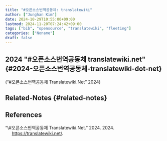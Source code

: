 ```yaml
---
title: "#오픈소스번역공동체: translatewiki"
author: ["Junghan Kim"]
date: 2024-10-29T10:55:00+09:00
lastmod: 2024-11-20T07:24:42+09:00
tags: ["bib", "opensource", "translatewiki", "fleeting"]
categories: ["Noname"]
draft: false
---
```


<!--more-->


## 2024 "#오픈소스번역공동체 translatewiki.net" {#2024-오픈소스번역공동체-translatewiki-dot-net}

(“\#오픈소스번역공동체 Translatewiki.Net” 2024)


## Related-Notes {#related-notes}

## References

<style>.csl-entry{text-indent: -1.5em; margin-left: 1.5em;}</style><div class="csl-bib-body">
  <div class="csl-entry">“\#오픈소스번역공동체 Translatewiki.Net.” 2024. 2024. <a href="https://translatewiki.net/">https://translatewiki.net/</a>.</div>
</div>
